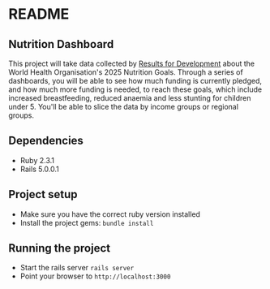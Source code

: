 # README

## Nutrition Dashboard

This project will take data collected by [Results for Development](http://www.resultsfordevelopment.org/) about the World Health Organisation's 2025 Nutrition Goals. Through a series of dashboards, you will be able to see how much funding is currently pledged, and how much more funding is needed, to reach these goals, which include increased breastfeeding, reduced anaemia and less stunting for children under 5. You'll be able to slice the data by income groups or regional groups. 


## Dependencies

* Ruby 2.3.1
* Rails 5.0.0.1


## Project setup

* Make sure you have the correct ruby version installed
* Install the project gems: `bundle install`


## Running the project

* Start the rails server `rails server`
* Point your browser to `http://localhost:3000`

